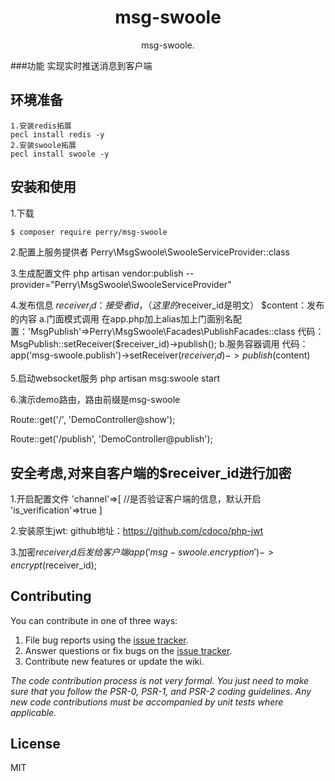 <h1 align="center"> msg-swoole </h1>

<p align="center"> msg-swoole.</p>

###功能
    实现实时推送消息到客户端
## 环境准备
    1.安装redis拓展
    pecl install redis -y
    2.安装swoole拓展
    pecl install swoole -y
## 安装和使用

1.下载
```shell
$ composer require perry/msg-swoole
```
2.配置上服务提供者
Perry\MsgSwoole\SwooleServiceProvider::class

3.生成配置文件
php artisan vendor:publish --provider="Perry\MsgSwoole\SwooleServiceProvider"

4.发布信息
    $receiver_id：接受者id，（这里的$receiver_id是明文）
    $content：发布的内容
    a.门面模式调用
    在app.php加上alias加上门面别名配置：'MsgPublish'=>Perry\MsgSwoole\Facades\PublishFacades::class
    代码：MsgPublish::setReceiver($receiver_id)->publish();
    b.服务容器调用
    代码：app('msg-swoole.publish')->setReceiver($receiver_id)->publish($content)
    
5.启动websocket服务
php artisan msg:swoole start

6.演示demo路由，路由前缀是msg-swoole

Route::get('/', 'DemoController@show');

Route::get('/publish', 'DemoController@publish');


## 安全考虑,对来自客户端的$receiver_id进行加密
1.开启配置文件
'channel'=>[
        //是否验证客户端的信息，默认开启
        'is_verification'=>true
 ]

2.安装原生jwt: github地址：https://github.com/cdoco/php-jwt


3.加密$receiver_id后发给客户端
app('msg-swoole.encryption')->encrypt($receiver_id);

## Contributing

You can contribute in one of three ways:

1. File bug reports using the [issue tracker](https://github.com/perry/msg-swoole/issues).
2. Answer questions or fix bugs on the [issue tracker](https://github.com/perry/msg-swoole/issues).
3. Contribute new features or update the wiki.

_The code contribution process is not very formal. You just need to make sure that you follow the PSR-0, PSR-1, and PSR-2 coding guidelines. Any new code contributions must be accompanied by unit tests where applicable._

## License

MIT
